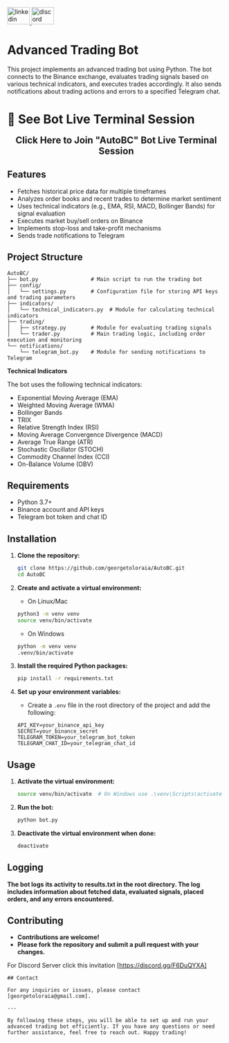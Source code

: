 <div align="left">
  <a href="https://www.linkedin.com/in/george-toloraia/" target="_blank">
    <img src="https://raw.githubusercontent.com/maurodesouza/profile-readme-generator/master/src/assets/icons/social/linkedin/default.svg" width="52" height="40" alt="linkedin logo" />
  </a>
  <a href="https://discord.gg/AqDfEdAY" target="_blank">
    <img src="https://raw.githubusercontent.com/maurodesouza/profile-readme-generator/master/src/assets/icons/social/discord/default.svg" width="52" height="40" alt="discord logo" />
  </a>
</div>


# Advanced Trading Bot

This project implements an advanced trading bot using Python. The bot connects to the Binance exchange, evaluates trading signals based on various technical indicators, and executes trades accordingly. It also sends notifications about trading actions and errors to a specified Telegram chat.

# 🔴 See Bot Live Terminal Session

<div align="center">
  <p> 
    <a href="https://tmate.io/t/ro-6U2QgyBF2CvDp3cpNjJww2wuu" target="_blank" 
    style="text-decoration:none;">
      <strong style="font-size:1.5em;">Click Here to Join "AutoBC" Bot Live Terminal Session</strong>
    </a>
  </p>
</div>



## Features

- Fetches historical price data for multiple timeframes
- Analyzes order books and recent trades to determine market sentiment
- Uses technical indicators (e.g., EMA, RSI, MACD, Bollinger Bands) for signal evaluation
- Executes market buy/sell orders on Binance
- Implements stop-loss and take-profit mechanisms
- Sends trade notifications to Telegram

## Project Structure

```less
AutoBC/
├── bot.py                 # Main script to run the trading bot
├── config/
│   └── settings.py        # Configuration file for storing API keys and trading parameters
├── indicators/
│   └── technical_indicators.py  # Module for calculating technical indicators
├── trading/
│   ├── strategy.py        # Module for evaluating trading signals
│   └── trader.py          # Main trading logic, including order execution and monitoring
└── notifications/
    └── telegram_bot.py    # Module for sending notifications to Telegram
```

**Technical Indicators**

The bot uses the following technical indicators:

- Exponential Moving Average (EMA)
- Weighted Moving Average (WMA)
- Bollinger Bands
- TRIX
- Relative Strength Index (RSI)
- Moving Average Convergence Divergence (MACD)
- Average True Range (ATR)
- Stochastic Oscillator (STOCH)
- Commodity Channel Index (CCI)
- On-Balance Volume (OBV)



## Requirements

- Python 3.7+
- Binance account and API keys
- Telegram bot token and chat ID

## Installation

1. **Clone the repository:**
   ```sh
   git clone https://github.com/georgetoloraia/AutoBC.git
   cd AutoBC
   ```

2. **Create and activate a virtual environment:**
    - On Linux/Mac

    ```sh
    python3 -m venv venv
    source venv/bin/activate
    ```

    - On Windows
    ```sh
    python -m venv venv
    .venv/bin/activate
    ```

3. **Install the required Python packages:**
    ```sh
    pip install -r requirements.txt
    ```

4. **Set up your environment variables:**
    - Create a `.env` file in the root directory of the project and add the following:
    ```env
    API_KEY=your_binance_api_key
    SECRET=your_binance_secret
    TELEGRAM_TOKEN=your_telegram_bot_token
    TELEGRAM_CHAT_ID=your_telegram_chat_id
    ```

## Usage

1. **Activate the virtual environment:**
    ```sh
    source venv/bin/activate  # On Windows use .\venv\Scripts\activate
    ```

2. **Run the bot:**
    ```sh
    python bot.py
    ```

3. **Deactivate the virtual environment when done:**
    ```sh
    deactivate
    ```

## Logging

**The bot logs its activity to results.txt in the root directory. The log includes information about fetched data, evaluated signals, placed orders, and any errors encountered.**

## Contributing

- **Contributions are welcome!**
- **Please fork the repository and submit a pull request with your changes.**

For Discord Server click this invitation [https://discord.gg/F6DuQYXA]

```env
## Contact

For any inquiries or issues, please contact [georgetoloraia@gmail.com].

---

By following these steps, you will be able to set up and run your advanced trading bot efficiently. If you have any questions or need further assistance, feel free to reach out. Happy trading!
```
